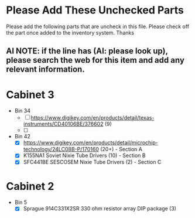 # Please Add These Unchecked Parts

Please add the following parts that are uncheck in this file. Please check off the part once added to the inventory system. Thanks

## AI NOTE: if the line has (AI: please look up), please search the web for this item and add any relevant information.

# Cabinet 3

- Bin 34
  - [ ] https://www.digikey.com/en/products/detail/texas-instruments/CD40106BE/376602 (9)
  - [ ]

- Bin 42
  - [x] https://www.digikey.com/en/products/detail/microchip-technology/24LC08B-P/170160 (20+) - Section A
  - [x] K155NA1 Soviet Nixie Tube Drivers (10) - Section B
  - [x] SFC441BE SESCOSEM Nixie Tube Drivers (2) - Section C

# Cabinet 2

- Bin 5
  - [x] Sprague 914C331X2SR 330 ohm resistor array DIP package (3)
